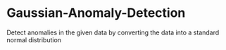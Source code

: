 # Gaussian-Anomaly-Detection
Detect anomalies in the given data by converting the data into a standard normal distribution
